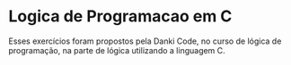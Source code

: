 # Logica de Programacao em C

Esses exercícios foram propostos pela Danki Code, no curso de lógica de programação,
na parte de lógica  utilizando a linguagem C.
